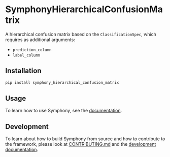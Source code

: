 # SymphonyHierarchicalConfusionMatrix

A hierarchical confusion matrix based on the `ClassificationSpec`, which requires as additional arguments:

- `prediction_column`
- `label_column`

## Installation

```bash
pip install symphony_hierarchical_confusion_matrix
```

## Usage

To learn how to use Symphony, see the [documentation](https://apple.github.io/ml-symphony/).

## Development

To learn about how to build Symphony from source and how to contribute to the framework, please look at [CONTRIBUTING.md](../CONTRIBUTING.md) and the [development documentation](https://apple.github.io/ml-symphony/contributing.html).
